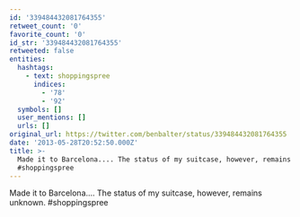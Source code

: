 ```yaml
---
id: '339484432081764355'
retweet_count: '0'
favorite_count: '0'
id_str: '339484432081764355'
retweeted: false
entities:
  hashtags:
    - text: shoppingspree
      indices:
        - '78'
        - '92'
  symbols: []
  user_mentions: []
  urls: []
original_url: https://twitter.com/benbalter/status/339484432081764355
date: '2013-05-28T20:52:50.000Z'
title: >-
  Made it to Barcelona.... The status of my suitcase, however, remains unknown.
  #shoppingspree
---
```


Made it to Barcelona.... The status of my suitcase, however, remains unknown. #shoppingspree